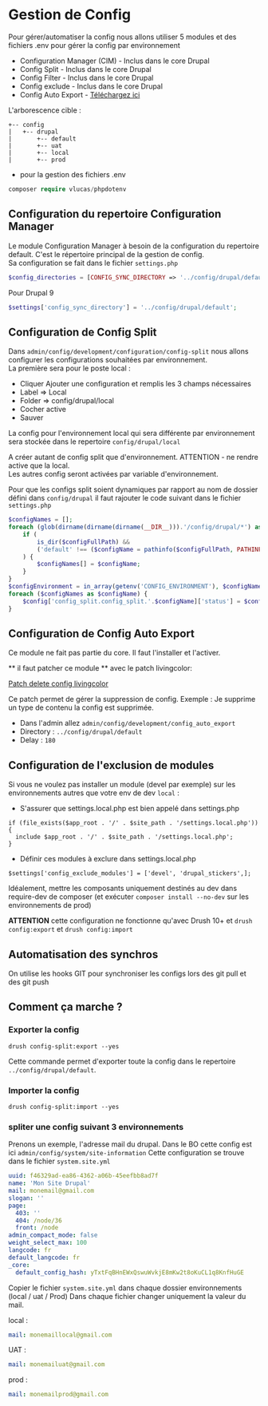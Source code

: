 
# Gestion de Config

Pour gérer/automatiser la config nous allons utiliser 5 modules et des fichiers .env pour gérer la config par environnement

* Configuration Manager (CIM) - Inclus dans le core Drupal
* Config Split - Inclus dans le core Drupal
* Config Filter - Inclus dans le core Drupal
* Config exclude - Inclus dans le core Drupal
* Config Auto Export - [Téléchargez ici](https://www.drupal.org/project/config_auto_export)

L'arborescence cible :

```
+-- config
|   +-- drupal
|       +-- default
|       +-- uat
|       +-- local
|       +-- prod
```

* pour la gestion des fichiers .env

```php
composer require vlucas/phpdotenv
```

## Configuration du repertoire Configuration Manager

Le module Configuration Manager à besoin de la configuration du repertoire default.
C'est le répertoire principal de la gestion de config.  
Sa configuration se fait dans le fichier `settings.php`

```php
$config_directories = [CONFIG_SYNC_DIRECTORY => '../config/drupal/default'];
```

Pour Drupal 9

```php
$settings['config_sync_directory'] = '../config/drupal/default';
```


## Configuration de Config Split

Dans `admin/config/development/configuration/config-split` nous allons configurer les configurations souhaitées par environnement.  
La première sera pour le poste local :

* Cliquer Ajouter une configuration et remplis les 3 champs nécessaires
* Label => Local
* Folder => config/drupal/local
* Cocher active
* Sauver

La config pour l'environnement local qui sera différente par environnement sera stockée dans le repertoire `config/drupal/local`

A créer autant de config split que d'environnement. ATTENTION - ne rendre active que la local.  
Les autres config seront activées par variable d'environnement.

Pour que les configs split soient dynamiques par rapport au nom de dossier défini dans `config/drupal` il faut rajouter le code suivant dans le fichier `settings.php`

```php
$configNames = [];
foreach (glob(dirname(dirname(dirname(__DIR__))).'/config/drupal/*') as $configFullPath) {
    if (
        is_dir($configFullPath) &&
        ('default' !== ($configName = pathinfo($configFullPath, PATHINFO_FILENAME)))
    ) {
        $configNames[] = $configName;
    }
}
$configEnvironment = in_array(getenv('CONFIG_ENVIRONMENT'), $configNames) ? getenv('CONFIG_ENVIRONMENT') : 'local';
foreach ($configNames as $configName) {
    $config['config_split.config_split.'.$configName]['status'] = $configName == $configEnvironment ? TRUE : FALSE;
}
```

## Configuration de Config Auto Export

Ce module ne fait pas partie du core. Il faut l'installer et l'activer.

** il faut patcher ce module ** avec le patch livingcolor:

[Patch delete config livingcolor](https://raw.githubusercontent.com/abecms/drupal-patches/master/config-auto-export-delete-config.patch)

Ce patch permet de gérer la suppression de config. Exemple : Je supprime un type de contenu la config est supprimée.

* Dans l'admin allez `admin/config/development/config_auto_export`
* Directory : `../config/drupal/default`
* Delay : `180`

## Configuration de l'exclusion de modules
Si vous ne voulez pas installer un module (devel par exemple) sur les environnements autres que votre env de dev `local` :
- S'assurer que settings.local.php est bien appelé dans settings.php
```
if (file_exists($app_root . '/' . $site_path . '/settings.local.php')) {
  include $app_root . '/' . $site_path . '/settings.local.php';
}
```
- Définir ces modules à exclure dans settings.local.php

```
$settings['config_exclude_modules'] = ['devel', 'drupal_stickers',];
```

Idéalement, mettre les composants uniquement destinés au dev dans require-dev de composer (et exécuter `composer install --no-dev` sur les environnements de prod)

**ATTENTION** cette configuration ne fonctionne qu'avec Drush 10+ et `drush config:export` et `drush config:import`

## Automatisation des synchros
On utilise les hooks GIT pour synchroniser les configs lors des git pull et des git push




## Comment ça marche ?  

### Exporter la config

```shell
drush config-split:export --yes
```
Cette commande permet d'exporter toute la config dans le repertoire `../config/drupal/default`.

### Importer la config

```shell
drush config-split:import --yes
```

### spliter une config suivant 3 environnements

Prenons un exemple, l'adresse mail du drupal. Dans le BO cette config est ici `admin/config/system/site-information`
Cette configuration se trouve dans le fichier `system.site.yml`

```yml
uuid: f46329ad-ea86-4362-a06b-45eefbb8ad7f
name: 'Mon Site Drupal'
mail: monemail@gmail.com
slogan: ''
page:
  403: ''
  404: /node/36
  front: /node
admin_compact_mode: false
weight_select_max: 100
langcode: fr
default_langcode: fr
_core:
  default_config_hash: yTxtFqBHnEWxQswuWvkjE8mKw2t8oKuCL1q8KnfHuGE
```


Copier le fichier `system.site.yml` dans chaque dossier environnements (local / uat / Prod)
Dans chaque fichier changer uniquement la valeur du mail.

local :
```yml
mail: monemaillocal@gmail.com
```
UAT :
```yml
mail: monemailuat@gmail.com
```
prod :
```yml
mail: monemailprod@gmail.com
```
